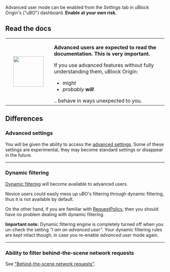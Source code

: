 Advanced user mode can be enabled from the _Settings_ tab in uBlock Origin's ("uBO") dashboard. **Enable at your own risk.**

## Read the docs
<table><tr><td width="130" align="center">
<img src="http://i.imgur.com/3kJFgHX.jpg" float="right" width="96" height="96">
</td><td>
<p><b>Advanced users are expected to read the documentation. This is very important.</b></p>

<p>If you use advanced features without fully understanding them, uBlock Origin:</p>

<ul>
<li>might</li>
<li><i>probably <b>will</b></i>
</ul>
.. behave in ways unexpected to you.
</td></tr></table>

## Differences

### Advanced settings

You will be given the ability to access the [advanced settings](https://github.com/gorhill/uBlock/wiki/Advanced-settings). Some of these settings are experimental, they may become standard settings or disappear in the future.

***

### Dynamic filtering

[Dynamic filtering](https://github.com/gorhill/uBlock/wiki/Dynamic-filtering) will become available to advanced users.

Novice users could easily mess up uBO's filtering through dynamic filtering, thus it is not available by default.

On the other hand, if you are familiar with [RequestPolicy](https://www.requestpolicy.com/), then you should have no problem dealing with dynamic filtering.

**Important note:** Dynamic filtering engine is completely turned off when you un-check the setting _"I am an advanced user"_. Your dynamic filtering rules are kept intact though, in case you re-enable _advanced user_ mode again.

***

### Ability to filter behind-the-scene network requests

See ["Behind-the-scene network requests"](https://github.com/gorhill/uBlock/wiki/Behind-the-scene-network-requests).